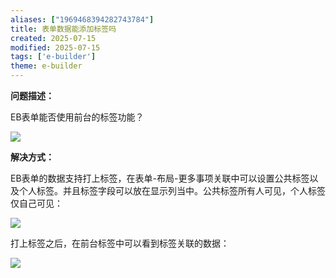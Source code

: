 ```yaml
---
aliases: ["1969468394282743784"]
title: 表单数据能添加标签吗
created: 2025-07-15
modified: 2025-07-15
tags: ['e-builder']
theme: e-builder
---
```


**问题描述：**

EB表单能否使用前台的标签功能？

![](https://myhelpdoc.oss-cn-heyuan.aliyuncs.com/mdimages/02d23fe2cb8d92be8038583e59ded756.jpg)

**解决方式：**

EB表单的数据支持打上标签，在表单-布局-更多事项关联中可以设置公共标签以及个人标签。并且标签字段可以放在显示列当中。公共标签所有人可见，个人标签仅自己可见：

![](https://myhelpdoc.oss-cn-heyuan.aliyuncs.com/mdimages/4a4af57d68d55e8fa7ab0c337d22c895.jpg)

打上标签之后，在前台标签中可以看到标签关联的数据：

![](https://myhelpdoc.oss-cn-heyuan.aliyuncs.com/mdimages/ef21344a913d348f3024e3a9e4c2bf92.jpg)

